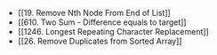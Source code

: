 - [[19. Remove Nth Node From End of List]]
- [[610. Two Sum - Difference equals to target]]
- [[1246. Longest Repeating Character Replacement]]
- [[26. Remove Duplicates from Sorted Array]]